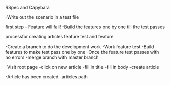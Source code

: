 RSpec and Capybara

-Write out the scenario in a test file

first step - Feature will fail!
-Build the features one by one till the test passes

processfor creating articles feature test and feature

-Create a branch to do the development work
-Work feature test
-Build features to make test pass one by one
-Once the feature test passes with no errors -merge branch with master branch

-Visit root page
-click on new article
-fill in title
-fill in body
-create article

-Article has been created
-articles path